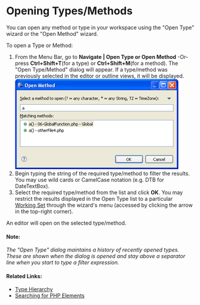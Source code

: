 # Opening Types/Methods

<!--context:opening_types_methods-->

You can open any method or type in your workspace using the "Open Type" wizard or the "Open Method" wizard.

<!--ref-start-->

To open a Type or Method:

 1. From the Menu Bar, go to **Navigate | Open Type or Open Method**  -Or- press **Ctrl+Shift+T**(for a type) or **Ctrl+Shift+M**(for a method).  The "Open Type/Method" dialog will appear. If a type/method was previously selected in the editor or outline views, it will be displayed.<br />![open_method_dialog.png](images/open_method_dialog.png "open_method_dialog.png")
 3. Begin typing the string of the required type/method to filter the results.  You may use wild cards or CamelCase notation (e.g. DTB for DateTextBox).
 4. Select the required type/method from the list and click **OK**.  You may restrict the results displayed in the Open Type list to a particular [Working Set](../016-concepts/088-php_working_sets.md) through the wizard's menu (accessed by clicking the arrow in the top-right corner).

An editor will open on the selected type/method.

<!--ref-end-->

#### Note:

_The "Open Type" dialog maintains a history of recently opened types. These are shown when the dialog is opened and stay above a separator line when you start to type a filter expression._

<!--links-start-->

#### Related Links:

 * [Type Hierarchy](../016-concepts/096-show_type_hierarchy.md)
 * [Searching for PHP Elements](064-searching_for_php_elements.md)

<!--links-end-->

